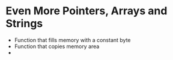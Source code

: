 # Even More Pointers, Arrays and Strings
* Function that fills memory with a constant byte
* Function that copies memory area
* 
